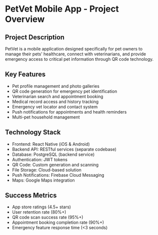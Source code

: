 # PetVet Mobile App - Project Overview

## Project Description
PetVet is a mobile application designed specifically for pet owners to manage their pets' healthcare, connect with veterinarians, and provide emergency access to critical pet information through QR code technology.

## Key Features
- Pet profile management and photo galleries
- QR code generation for emergency pet identification
- Veterinarian search and appointment booking
- Medical record access and history tracking
- Emergency vet locator and contact system
- Push notifications for appointments and health reminders
- Multi-pet household management

## Technology Stack
- Frontend: React Native (iOS & Android)
- Backend API: RESTful services (separate codebase)
- Database: PostgreSQL (backend service)
- Authentication: JWT tokens
- QR Code: Custom generation and scanning
- File Storage: Cloud-based solution
- Push Notifications: Firebase Cloud Messaging
- Maps: Google Maps integration

## Success Metrics
- App store ratings (4.5+ stars)
- User retention rate (80%+)
- QR code scan success rate (95%+)
- Appointment booking completion rate (90%+)
- Emergency feature response time (<3 seconds)